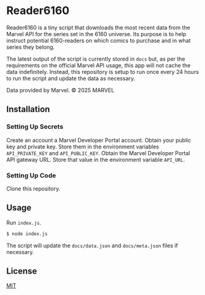 # Reader6160

Reader6160 is a tiny script that downloads the most recent data from the Marvel API for the series set in the 6160 universe.
Its purpose is to help instruct potential 6160-readers on which comics to purchase and in what series they belong.

The latest output of the script is currently stored in `docs` but, as per the requirements on the official Marvel API usage, this app will not cache the data indefinitely.
Instead, this repository is setup to run once every 24 hours to run the script and update the data as necessary.

Data provided by Marvel. © 2025 MARVEL

## Installation

### Setting Up Secrets
Create an account a Marvel Developer Portal account.
Obtain your public key and private key.
Store them in the environment variables `API_PRIVATE_KEY` and `API_PUBLIC_KEY`.
Obtain the Marvel Developer Portal API gateway URL.
Store that value in the environment variable `API_URL`.

### Setting Up Code
Clone this repository.

## Usage

Run `index.js`.


```bash
$ node index.js
```

The script will update the `docs/data.json` and `docs/meta.json` files if necessary.

## License

[MIT](https://choosealicense.com/licenses/mit/)